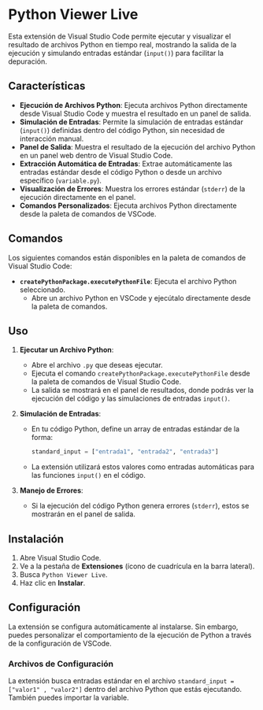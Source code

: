 # Python Viewer Live

Esta extensión de Visual Studio Code permite ejecutar y visualizar el resultado de archivos Python en tiempo real, mostrando la salida de la ejecución y simulando entradas estándar (`input()`) para facilitar la depuración.

## Características

- **Ejecución de Archivos Python**: Ejecuta archivos Python directamente desde Visual Studio Code y muestra el resultado en un panel de salida.
- **Simulación de Entradas**: Permite la simulación de entradas estándar (`input()`) definidas dentro del código Python, sin necesidad de interacción manual.
- **Panel de Salida**: Muestra el resultado de la ejecución del archivo Python en un panel web dentro de Visual Studio Code.
- **Extracción Automática de Entradas**: Extrae automáticamente las entradas estándar desde el código Python o desde un archivo específico (`variable.py`).
- **Visualización de Errores**: Muestra los errores estándar (`stderr`) de la ejecución directamente en el panel.
- **Comandos Personalizados**: Ejecuta archivos Python directamente desde la paleta de comandos de VSCode.

## Comandos

Los siguientes comandos están disponibles en la paleta de comandos de Visual Studio Code:

- **`createPythonPackage.executePythonFile`**: Ejecuta el archivo Python seleccionado.
  - Abre un archivo Python en VSCode y ejecútalo directamente desde la paleta de comandos.

## Uso

1. **Ejecutar un Archivo Python**:
   - Abre el archivo `.py` que deseas ejecutar.
   - Ejecuta el comando `createPythonPackage.executePythonFile` desde la paleta de comandos de Visual Studio Code.
   - La salida se mostrará en el panel de resultados, donde podrás ver la ejecución del código y las simulaciones de entradas `input()`.

2. **Simulación de Entradas**:
   - En tu código Python, define un array de entradas estándar de la forma:
     ```python
     standard_input = ["entrada1", "entrada2", "entrada3"]
     ```
   - La extensión utilizará estos valores como entradas automáticas para las funciones `input()` en el código.

3. **Manejo de Errores**:
   - Si la ejecución del código Python genera errores (`stderr`), estos se mostrarán en el panel de salida.

## Instalación

1. Abre Visual Studio Code.
2. Ve a la pestaña de **Extensiones** (ícono de cuadrícula en la barra lateral).
3. Busca `Python Viewer Live`.
4. Haz clic en **Instalar**.

## Configuración

La extensión se configura automáticamente al instalarse. Sin embargo, puedes personalizar el comportamiento de la ejecución de Python a través de la configuración de VSCode.

### Archivos de Configuración

La extensión busca entradas estándar en el archivo `standard_input = ["valor1" , "valor2"]` dentro del archivo Python que estás ejecutando. También puedes importar la variable.
